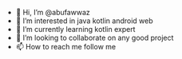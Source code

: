 - 👋 Hi, I’m @abufawwaz
- 👀 I’m interested in java kotlin android web
- 🌱 I’m currently learning kotlin expert
- 💞️ I’m looking to collaborate on any good project
- 📫 How to reach me follow me

<!---
abufawwaz/abufawwaz is a ✨ special ✨ repository because its `README.md` (this file) appears on your GitHub profile.
You can click the Preview link to take a look at your changes.
--->
